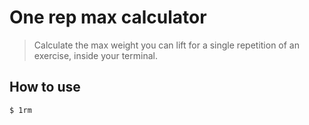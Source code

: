# One rep max calculator
> Calculate the max weight you can lift for a single repetition of an exercise, inside your terminal.

## How to use
`$ 1rm`